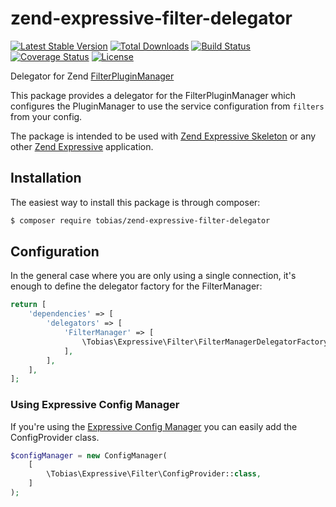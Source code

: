 # zend-expressive-filter-delegator

[![Latest Stable Version](https://poser.pugx.org/tobias/zend-expressive-filter-delegator/v/stable)](https://packagist.org/packages/tobias/zend-expressive-filter-delegator)
[![Total Downloads](https://poser.pugx.org/tobias/zend-expressive-filter-delegator/downloads)](https://packagist.org/packages/tobias/zend-expressive-filter-delegator)
[![Build Status](https://travis-ci.org/tobias-trozowski/zend-expressive-filter-delegator.svg?branch=master)](https://travis-ci.org/tobias-trozowski/zend-expressive-filter-delegator)
[![Coverage Status](https://coveralls.io/repos/tobias-trozowski/zend-expressive-filter-delegator/badge.svg?branch=master)](https://coveralls.io/r/tobias-trozowski/zend-expressive-filter-delegator?branch=master)
[![License](https://poser.pugx.org/tobias/zend-expressive-filter-delegator/license)](https://packagist.org/packages/tobias/zend-expressive-filter-delegator)

Delegator for Zend [FilterPluginManager](https://github.com/zendframework/zend-filter)

This package provides a delegator for the FilterPluginManager which configures the PluginManager to use the service configuration from ```filters``` from your config.

The package is intended to be used with [Zend Expressive Skeleton](https://github.com/zendframework/zend-expressive-skeleton) or any other [Zend Expressive](https://github.com/zendframework/zend-expressive) application.


## Installation

The easiest way to install this package is through composer:

```bash
$ composer require tobias/zend-expressive-filter-delegator
```

## Configuration

In the general case where you are only using a single connection, it's enough to define the delegator factory for the FilterManager:

```php
return [
    'dependencies' => [
        'delegators' => [
            'FilterManager' => [
                \Tobias\Expressive\Filter\FilterManagerDelegatorFactory::class,
            ],
        ],
    ],
];
```

### Using Expressive Config Manager

If you're using the [Expressive Config Manager](https://github.com/mtymek/expressive-config-manager) you can easily add the ConfigProvider class.

```php
$configManager = new ConfigManager(
    [
        \Tobias\Expressive\Filter\ConfigProvider::class,
    ]
);
```